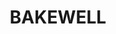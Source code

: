 ---
lastmod: '2025-04-06T06:05:19+00:00'
latitude: -12.49684676
layout: suburb
longitude: 130.9936551
postcode: 0832
state: NT
title: BAKEWELL
url: /nt/bakewell/
---
